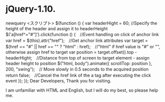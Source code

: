 # jQuery-1.10.
newquery <スクリプト>
  $(function () {
    var headerHight = 60; //Specify the height of the header and assign it to headerHeight
    $('a[href^="#"]').click(function () {　//Event handling on click of anchor link
      var href = $(this).attr("href");　//Get anchor link attributes
      var target = $(href == "#" || href == "" ? "html" : href);　//"html" if href value is "#" or "", otherwise assign href to target
      var position = target.offset().top - headerHight;　//Distance from top of screen to target element - assign header height to position
      $("html, body").animate({ scrollTop: position }, 200, "swing");　// Move slowly in 0.5 seconds to the acquired position
      return false;　//Cancel the href link of the a tag after executing the click event
    });
  });
</script>
Dear Developers, Thank you for visiting.

I am unfamiliar with HTML and English, but I will do my best, so please help me.
